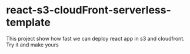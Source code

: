 # react-s3-cloudFront-serverless-template
This project show how fast we can deploy react app in s3 and cloudfront. Try it and make yours
